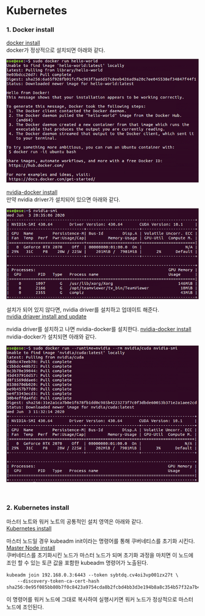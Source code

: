 # Kubernetes

### 1. Docker install

[docker install](./docker_install.sh)  
docker가 정상적으로 설치되면 아래와 같다.
<p align="center"><img src="../img/Kubeflow_install(1).PNG"></p>

[nvidia-docker install](./nvidia-docker_install.sh)  
만약 nvidia driver가 설치되어 있으면 아래와 같다.
<p align="center"><img src="../img/Kubeflow_install(2).PNG"></p>

설치가 되어 있지 않다면, nvidia driver를 설치하고 업데이트 해준다.  
[nvidia driaver install and update](../ETC/Nvidia_Driver_install_and_Update.md)

nvidia driver를 설치하고 나면 nvidia-docker를 설치한다.
[nvidia-docker install](./nvidia-docker_install.sh)  
nvidia-docker가 설치되면 아래와 같다.
<p align="center"><img src="../img/Kubeflow_install(3).PNG"></p>

<br>

### 2. Kubernetes install

마스터 노트와 워커 노트의 공통적인 설치 영역은 아래와 같다.  
[Kubernetes install](./kubernetes_install.sh)  

마스터 노드일 경우 kubeadm init이라는 명령어를 통해 쿠버네티스를 초기화 시킨다.  
[Master Node install](./master_install.sh)  
쿠버네티스를 초기화시킨 노드가 마스터 노드가 되며 초기화 과정을 마치면 이 노드에 조인 할 수 있는 토큰 값을 포함한 kubeadm 명령어가 노출된다.
~~~
kubeadm join 192.168.0.3:6443 --token sybtdq.cv4oi3vp001zx27t \
    --discovery-token-ca-cert-hash sha256:0e95f085bb80b7f0c8423a9754cda8b2fcbd4bb3d3e194b8a8c354b57f32a7b4 
~~~
이 명령어를 워커 노드에 그대로 복사하여 실행시키면 워커 노드가 정상적으로 마스터 노드에 조인된다.

